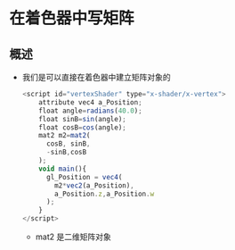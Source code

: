 # 在着色器中写矩阵

## 概述

+ 我们是可以直接在着色器中建立矩阵对象的

  ```js
  <script id="vertexShader" type="x-shader/x-vertex">
      attribute vec4 a_Position;
      float angle=radians(40.0);
      float sinB=sin(angle);
      float cosB=cos(angle);
      mat2 m2=mat2(
        cosB, sinB,
        -sinB,cosB
      );
      void main(){
        gl_Position = vec4(
          m2*vec2(a_Position),
          a_Position.z,a_Position.w
        );
      }
  </script>
  ```

  + mat2 是二维矩阵对象
































